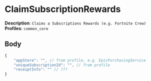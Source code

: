 # ClaimSubscriptionRewards

**Description**: `Claims a Subscriptions Rewards (e.g. Fortnite Crew)` \
**Profiles**: `common_core`

## Body

```js
{
    "appStore": "", // from profile, e.g. EpicPurchasingService
    "uniqueSubscriptionId": "", // from profile
    "receiptInfo": "" // ???
}
```
